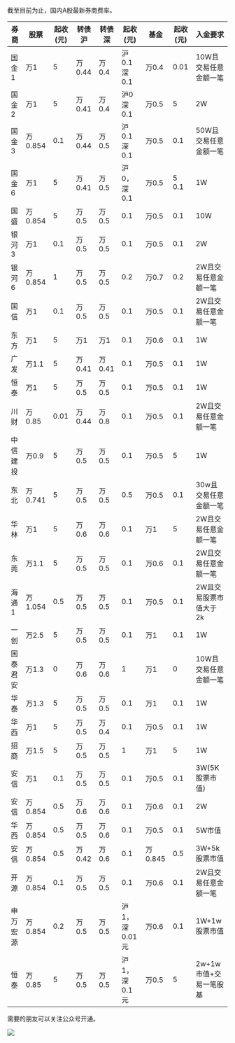 截至目前为止，国内A股最新券商费率。


| 券商     | 股票    | 起收(元) | 转债沪  | 转债深  | 起收(元)      | 基金    | 起收(元)       | 入金要求               |
| -------- | ------- | -------- | ------- | ------- | ------------- | ------- | -------------- | ---------------------- |
| 国金1    | 万1     | 5        | 万0.44  | 万0.4   | 沪0.1深0.1    | 万0.4   | 0.01           | 10W且交易任意金额一笔  |
| 国金2    | 万1     | 5        | 万0.41  | 万0.4   | 沪0 深0.1     | 万0.5   | 5              | 2W                     |
| 国金3    | 万0.854 | 0.1        | 万0.44  | 万0.5   | 沪0.1 深0.1   | 万0.5   | 0.1            | 50W且交易任意金额一笔  |
| 国金6    | 万1     | 5        | 万0.41  | 万0.5   | 沪0，深0.1    | 万0.5   | 5          0.1 | 1W                     |
| 国盛     | 万0.854 | 5        | 万0.5   | 万0.5   | 0.1           | 万0.5   | 0.1            | 10W                    |
| 银河3    | 万1     | 0.1      | 万0.5   | 万0.5   | 0.1           | 万0.5   | 0.1            | 2W                     |
| 银河6    | 万0.854 | 1        | 万0.5   | 万0.5   | 0.2           | 万0.7   | 0.2            | 2W且交易任意金额一笔   |
| 国信     | 万1     | 0.1      | 万0.5   | 万0.5   | 0.1           | 万0.5   | 0.1            | 2W且交易任意金额一笔   |
| 东方     | 万1     | 5        | 万1     | 万1     | 0.1           | 万0.6   | 0.1            | 1W                     |
| 广发     | 万1.1   | 5        | 万0.41  | 万0.41  | 0.1           | 万0.5   | 0.1            | 1W                     |
| 恒泰     | 万1     | 5        | 万0.5   | 万0.5   | 0.1           | 万0.5   | 0.1            | 1W                     |
| 川财     | 万0.85  | 0.01     | 万0.44  | 万0.8   | 0.1           | 万0.5   | 0.1            | 2W且交易任意金额一笔   |
| 中信建投 | 万0.9   | 5        | 万0.5   | 万0.5   | 0.1           | 万0.5   | 5              | 1W                     |
| 东北     | 万0.741 | 5        | 万0.5   | 万0.5   | 0.5           | 万0.5   | 0.1            | 30w且交易任意金额一笔  |
| 华林     | 万1     | 5        | 万0.6   | 万0.6   | 0.1           | 万1     | 5              | 2W且交易任意金额一笔   |
| 东莞     | 万1.1   | 5        | 万0.5   | 万0.5   | 0.1           | 万0.6   | 0.1            | 2W且交易任意金额一笔   |
| 海通1    | 万1.054 | 0.5      | 万0.5   | 万0.5   | 0.1           | 万0.5   | 0.1            | 2W且交易股票市值大于2k |
| 一创     | 万2.5   | 5        | 万0.5   | 万0.5   | 0.1           | 万1     | 0.1            | 1W                     |
| 国泰君安 | 万1.3   | 0        | 万0.6   | 万0.6   | 1             | 万1     | 0              | 10W且交易任意金额一笔  |
| 华泰     | 万1.3   | 5        | 万0.5   | 万0.5   | 0.1           | 万1     | 0.1            | 1W                     |
| 华西     | 万1     | 5        | 万0.5   | 万0.4   | 0.1           | 万0.5   | 0.1            | 1W                     |
| 招商     | 万1.5   | 5        | 万0.5   | 万0.5   | 1             | 万1     | 5              | 1W                     |
| 安信     | 万1     | 0.1      | 万0.5   | 万0.5   | 0.1           | 万0.5   | 0.1            | 3W(5K股票市值)         |
| 安信     | 万0.854 | 0.5      | 万0.6   | 万0.6   | 0.1           | 万0.6   | 0.1            | 2W                     |
| 华西     | 万0.854 | 0.5      | 万0.5   | 万0.6   | 0.1           | 万0.5   | 0.1            | 5W市值                 |
| 安信     | 万0.854 | 0.5      | 万0.42  | 万0.6   | 0.1           | 万0.845 | 0.5            | 3W+5k股票市值          |
| 开源     | 万0.854 | 0.1      | 万0.5   | 万0.5   | 0.1           | 万0.6   | 0.1            | 2W且交易任意金额一笔   |
| 申万宏源 | 万0.854 | 0.2      | 万0.5   | 万0.5   | 沪1，深0.01元 | 万0.6   | 0.1            | 1W+1w股票市值          |
| 恒泰     | 万0.85  | 5        | 万0.5   | 万0.5   | 沪1，深0.1元  | 万0.5   | 5              | 2w+1w市值+交易一笔股基 |

需要的朋友可以关注公众号开通。

![](https://pic.kaihu51.com/qmtptrade/img/2023/09/%E5%A4%A7%E6%95%B0%E6%8D%AE%E9%87%8F%E5%8C%96-%E5%85%AC%E4%BC%97%E5%8F%B7%E4%BA%8C%E7%BB%B4%E7%A0%81.jpg)


